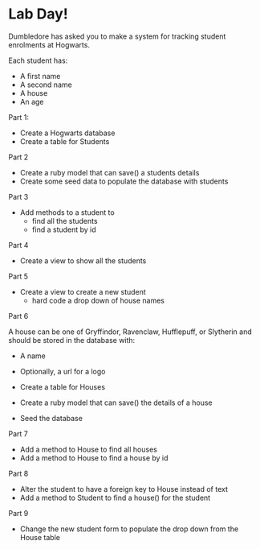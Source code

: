 # Lab Day!

Dumbledore has asked you to make a system for tracking student enrolments at Hogwarts.

Each student has:
- A first name
- A second name
- A house
- An age

Part 1:
 - Create a Hogwarts database
 - Create a table for Students

Part 2
 - Create a ruby model that can save() a students details
 - Create some seed data to populate the database with students

Part 3
- Add methods to a student to
  - find all the students
  - find a student by id

Part 4
- Create a view to show all the students

Part 5
- Create a view to create a new student
  - hard code a drop down of house names

Part 6

A house can be one of Gryffindor, Ravenclaw, Hufflepuff, or Slytherin and should be stored in the database with:
  - A name
  - Optionally, a url for a logo

  - Create a table for Houses
  - Create a ruby model that can save() the details of a house
  - Seed the database

Part 7
  - Add a method to House to find all houses
  - Add a method to House to find a house by id

Part 8
  - Alter the student to have a foreign key to House instead of text
  - Add a method to Student to find a house() for the student

Part 9
  - Change the new student form to populate the drop down from the House table
